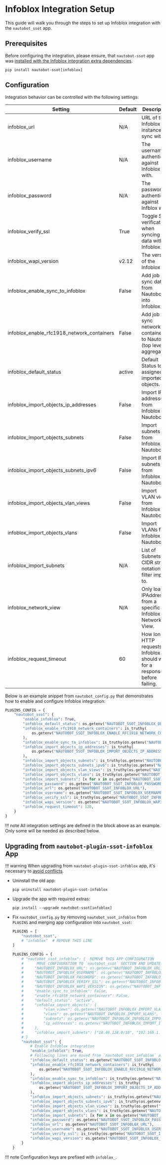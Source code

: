 # Infoblox Integration Setup

This guide will walk you through the steps to set up Infoblox integration with the `nautobot_ssot` app.

## Prerequisites

Before configuring the integration, please ensure, that `nautobot-ssot` app was [installed with the Infoblox integration extra dependencies](../install.md#install-guide).

```shell
pip install nautobot-ssot[infoblox]
```

## Configuration

Integration behavior can be controlled with the following settings:

| Setting                                    | Default | Description                                                                   |
| ------------------------------------------ | ------- | ----------------------------------------------------------------------------- |
| infoblox_url                               | N/A     | URL of the Infoblox instance to sync with.                                    |
| infoblox_username                          | N/A     | The username to authenticate against Infoblox with.                           |
| infoblox_password                          | N/A     | The password to authenticate against Infblox with.                            |
| infoblox_verify_ssl                        | True    | Toggle SSL verification when syncing data with Infoblox.                      |
| infoblox_wapi_version                      | v2.12   | The version of the Infoblox API.                                              |
| infoblox_enable_sync_to_infoblox           | False   | Add job to sync data from Nautobot into Infoblox.                             |
| infoblox_enable_rfc1918_network_containers | False   | Add job to sync network containers to Nautobot (top level aggregates).        |
| infoblox_default_status                    | active  | Default Status to be assigned to imported objects.                            |
| infoblox_import_objects_ip_addresses       | False   | Import IP addresses from Infoblox to Nautobot.                                |
| infoblox_import_objects_subnets            | False   | Import subnets from Infoblox to Nautobot.                                     |
| infoblox_import_objects_subnets_ipv6       | False   | Import IPv6 subnets from Infoblox to Nautobot.                                |
| infoblox_import_objects_vlan_views         | False   | Import VLAN views from Infoblox to Nautobot.                                  |
| infoblox_import_objects_vlans              | False   | Import VLANs from Infoblox to Nautobot.                                       |
| infoblox_import_subnets                    | N/A     | List of Subnets in CIDR string notation to filter import to.                  |
| infoblox_network_view                      | N/A     | Only load IPAddresses from a specific Infoblox Network View.                  |
| infoblox_request_timeout                   | 60      | How long HTTP requests to Infoblox should wait for a response before failing. |

Below is an example snippet from `nautobot_config.py` that demonstrates how to enable and configure Infoblox integration:

```python
PLUGINS_CONFIG = {
    "nautobot_ssot": {
        "enable_infoblox": True,
        "infoblox_default_status": os.getenv("NAUTOBOT_SSOT_INFOBLOX_DEFAULT_STATUS", "active"),
        "infoblox_enable_rfc1918_network_containers": is_truthy(
            os.getenv("NAUTOBOT_SSOT_INFOBLOX_ENABLE_RFC1918_NETWORK_CONTAINERS")
        ),
        "infoblox_enable_sync_to_infoblox": is_truthy(os.getenv("NAUTOBOT_SSOT_INFOBLOX_ENABLE_SYNC_TO_INFOBLOX")),
        "infoblox_import_objects_ip_addresses": is_truthy(
            os.getenv("NAUTOBOT_SSOT_INFOBLOX_IMPORT_OBJECTS_IP_ADDRESSES")
        ),
        "infoblox_import_objects_subnets": is_truthy(os.getenv("NAUTOBOT_SSOT_INFOBLOX_IMPORT_OBJECTS_SUBNETS")),
        "infoblox_import_objects_subnets_ipv6": is_truthy(os.getenv("NAUTOBOT_SSOT_INFOBLOX_IMPORT_OBJECTS_SUBNETS_IPV6")),
        "infoblox_import_objects_vlan_views": is_truthy(os.getenv("NAUTOBOT_SSOT_INFOBLOX_IMPORT_OBJECTS_VLAN_VIEWS")),
        "infoblox_import_objects_vlans": is_truthy(os.getenv("NAUTOBOT_SSOT_INFOBLOX_IMPORT_OBJECTS_VLANS")),
        "infoblox_import_subnets": [x for x in os.getenv("NAUTOBOT_SSOT_INFOBLOX_IMPORT_SUBNETS", "").split(",") if x],
        "infoblox_password": os.getenv("NAUTOBOT_SSOT_INFOBLOX_PASSWORD"),
        "infoblox_url": os.getenv("NAUTOBOT_SSOT_INFOBLOX_URL"),
        "infoblox_username": os.getenv("NAUTOBOT_SSOT_INFOBLOX_USERNAME"),
        "infoblox_verify_ssl": is_truthy(os.getenv("NAUTOBOT_SSOT_INFOBLOX_VERIFY_SSL", True)),
        "infoblox_wapi_version": os.getenv("NAUTOBOT_SSOT_INFOBLOX_WAPI_VERSION", "v2.12"),
        "infoblox_request_timeout": 120,
    }
}
```

!!! note
    All integration settings are defined in the block above as an example. Only some will be needed as described below.

## Upgrading from `nautobot-plugin-ssot-infoblox` App

!!! warning
    When upgrading from `nautobot-plugin-ssot-infoblox` app, it's necessary to [avoid conflicts](../upgrade.md#potential-apps-conflicts).

- Uninstall the old app:
    ```shell
    pip uninstall nautobot-plugin-ssot-infoblox
    ```
- Upgrade the app with required extras:
    ```shell
    pip install --upgrade nautobot-ssot[infoblox]
    ```
- Fix `nautobot_config.py` by removing `nautobot_ssot_infoblox` from `PLUGINS` and merging app configuration into `nautobot_ssot`:
    ```python
    PLUGINS = [
        "nautobot_ssot",
        # "infoblox"  # REMOVE THIS LINE
    ]

    PLUGINS_CONFIG = {
        # "nautobot_ssot_infoblox": {  REMOVE THIS APP CONFIGURATION
        #      MOVE CONFIGURATION TO `nautobot_ssot` SECTION AND UPDATE KEYS
        #     "NAUTOBOT_INFOBLOX_URL": os.getenv("NAUTOBOT_INFOBLOX_URL", ""),
        #     "NAUTOBOT_INFOBLOX_USERNAME": os.getenv("NAUTOBOT_INFOBLOX_USERNAME", ""),
        #     "NAUTOBOT_INFOBLOX_PASSWORD": os.getenv("NAUTOBOT_INFOBLOX_PASSWORD", ""),
        #     "NAUTOBOT_INFOBLOX_VERIFY_SSL": os.getenv("NAUTOBOT_INFOBLOX_VERIFY_SSL", "true"),
        #     "NAUTOBOT_INFOBLOX_WAPI_VERSION": os.getenv("NAUTOBOT_INFOBLOX_WAPI_VERSION", "v2.12"),
        #     "enable_sync_to_infoblox": False,
        #     "enable_rfc1918_network_containers": False,
        #     "default_status": "active",
        #     "infoblox_import_objects": {
        #         "vlan_views": os.getenv("NAUTOBOT_INFOBLOX_IMPORT_VLAN_VIEWS", True),
        #         "vlans": os.getenv("NAUTOBOT_INFOBLOX_IMPORT_VLANS", True),
        #         "subnets": os.getenv("NAUTOBOT_INFOBLOX_INFOBLOX_IMPORT_SUBNETS", True),
        #         "ip_addresses": os.getenv("NAUTOBOT_INFOBLOX_IMPORT_IP_ADDRESSES", True),
        #     },
        #     "infoblox_import_subnets": ["10.46.128.0/18", "192.168.1.0/24"],
        # }
        "nautobot_ssot": {
            # Enable Infoblox integration
            "enable_infoblox": True,
            # Following lines are moved from `nautobot_ssot_infoblox` and prefixed with `infoblox_`
            "infoblox_default_status": os.getenv("NAUTOBOT_SSOT_INFOBLOX_DEFAULT_STATUS", "active"),
            "infoblox_enable_rfc1918_network_containers": is_truthy(
                os.getenv("NAUTOBOT_SSOT_INFOBLOX_ENABLE_RFC1918_NETWORK_CONTAINERS")
            ),
            "infoblox_enable_sync_to_infoblox": is_truthy(os.getenv("NAUTOBOT_SSOT_INFOBLOX_ENABLE_SYNC_TO_INFOBLOX")),
            "infoblox_import_objects_ip_addresses": is_truthy(
                os.getenv("NAUTOBOT_SSOT_INFOBLOX_IMPORT_OBJECTS_IP_ADDRESSES")
            ),
            "infoblox_import_objects_subnets": is_truthy(os.getenv("NAUTOBOT_SSOT_INFOBLOX_IMPORT_OBJECTS_SUBNETS")),
            "infoblox_import_objects_subnets_ipv6": is_truthy(os.getenv("NAUTOBOT_SSOT_INFOBLOX_IMPORT_OBJECTS_SUBNETS_IPV6")),
            "infoblox_import_objects_vlan_views": is_truthy(os.getenv("NAUTOBOT_SSOT_INFOBLOX_IMPORT_OBJECTS_VLAN_VIEWS")),
            "infoblox_import_objects_vlans": is_truthy(os.getenv("NAUTOBOT_SSOT_INFOBLOX_IMPORT_OBJECTS_VLANS")),
            "infoblox_import_subnets": [x for x in os.getenv("NAUTOBOT_SSOT_INFOBLOX_IMPORT_SUBNETS", "").split(",") if x],
            "infoblox_password": os.getenv("NAUTOBOT_SSOT_INFOBLOX_PASSWORD"),
            "infoblox_url": os.getenv("NAUTOBOT_SSOT_INFOBLOX_URL"),
            "infoblox_username": os.getenv("NAUTOBOT_SSOT_INFOBLOX_USERNAME"),
            "infoblox_verify_ssl": is_truthy(os.getenv("NAUTOBOT_SSOT_INFOBLOX_VERIFY_SSL", True)),
            "infoblox_wapi_version": os.getenv("NAUTOBOT_SSOT_INFOBLOX_WAPI_VERSION", "v2.12"),
        }
    }
    ```

!!! note
    Configuration keys are prefixed with `infoblox_`.
